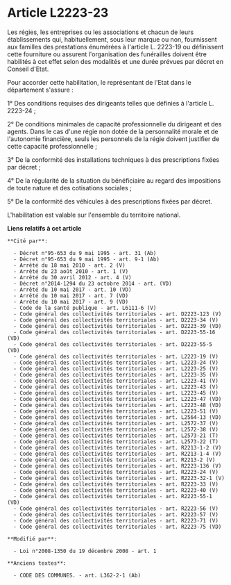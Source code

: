 # Article L2223-23

Les régies, les entreprises ou les associations et chacun de leurs établissements qui, habituellement, sous leur marque ou
non, fournissent aux familles des prestations énumérées à l'article L. 2223-19 ou définissent cette fourniture ou assurent
l'organisation des funérailles doivent être habilités à cet effet selon des modalités et une durée prévues par décret en
Conseil d'Etat. 

Pour accorder cette habilitation, le représentant de l'Etat dans le département s'assure : 

1° Des conditions requises des dirigeants telles que définies à l'article L. 2223-24 ; 

2° De conditions minimales de capacité professionnelle du dirigeant et des agents. Dans le cas d'une régie non dotée de la
personnalité morale et de l'autonomie financière, seuls les personnels de la régie doivent justifier de cette capacité
professionnelle ; 

3° De la conformité des installations techniques à des prescriptions fixées par décret ; 

4° De la régularité de la situation du bénéficiaire au regard des impositions de toute nature et des cotisations sociales ; 

5° De la conformité des véhicules à des prescriptions fixées par décret.

L'habilitation est valable sur l'ensemble du territoire national.

**Liens relatifs à cet article**

	**Cité par**:

	  - Décret n°95-653 du 9 mai 1995 - art. 31 (Ab)
	  - Décret n°95-653 du 9 mai 1995 - art. 9-1 (Ab)
	  - Arrêté du 18 mai 2010 - art. 2 (V)
	  - Arrêté du 23 août 2010 - art. 1 (V)
	  - Arrêté du 30 avril 2012 - art. 4 (V)
	  - Décret n°2014-1294 du 23 octobre 2014 - art. (VD)
	  - Arrêté du 10 mai 2017 - art. 10 (VD)
	  - Arrêté du 10 mai 2017 - art. 7 (VD)
	  - Arrêté du 10 mai 2017 - art. 9 (VD)
	  - Code de la santé publique - art. L6111-6 (V)
	  - Code général des collectivités territoriales - art. D2223-123 (V)
	  - Code général des collectivités territoriales - art. D2223-34 (V)
	  - Code général des collectivités territoriales - art. D2223-39 (VD)
	  - Code général des collectivités territoriales - art. D2223-55-16 (VD)
	  - Code général des collectivités territoriales - art. D2223-55-5 (VD)
	  - Code général des collectivités territoriales - art. L2223-19 (V)
	  - Code général des collectivités territoriales - art. L2223-24 (V)
	  - Code général des collectivités territoriales - art. L2223-25 (V)
	  - Code général des collectivités territoriales - art. L2223-35 (V)
	  - Code général des collectivités territoriales - art. L2223-41 (V)
	  - Code général des collectivités territoriales - art. L2223-43 (V)
	  - Code général des collectivités territoriales - art. L2223-45 (V)
	  - Code général des collectivités territoriales - art. L2223-47 (VD)
	  - Code général des collectivités territoriales - art. L2223-48 (VD)
	  - Code général des collectivités territoriales - art. L2223-51 (V)
	  - Code général des collectivités territoriales - art. L2564-13 (VD)
	  - Code général des collectivités territoriales - art. L2572-37 (V)
	  - Code général des collectivités territoriales - art. L2572-38 (V)
	  - Code général des collectivités territoriales - art. L2573-21 (T)
	  - Code général des collectivités territoriales - art. L2573-22 (T)
	  - Code général des collectivités territoriales - art. R2213-1-2 (V)
	  - Code général des collectivités territoriales - art. R2213-1-4 (V)
	  - Code général des collectivités territoriales - art. R2213-2 (V)
	  - Code général des collectivités territoriales - art. R2223-136 (V)
	  - Code général des collectivités territoriales - art. R2223-24 (V)
	  - Code général des collectivités territoriales - art. R2223-32-1 (V)
	  - Code général des collectivités territoriales - art. R2223-33 (V)
	  - Code général des collectivités territoriales - art. R2223-40 (V)
	  - Code général des collectivités territoriales - art. R2223-55-1 (VD)
	  - Code général des collectivités territoriales - art. R2223-56 (V)
	  - Code général des collectivités territoriales - art. R2223-57 (V)
	  - Code général des collectivités territoriales - art. R2223-71 (V)
	  - Code général des collectivités territoriales - art. R2223-75 (VD)

	**Modifié par**:

	  - Loi n°2008-1350 du 19 décembre 2008 - art. 1

	**Anciens textes**:

	  - CODE DES COMMUNES. - art. L362-2-1 (Ab)
